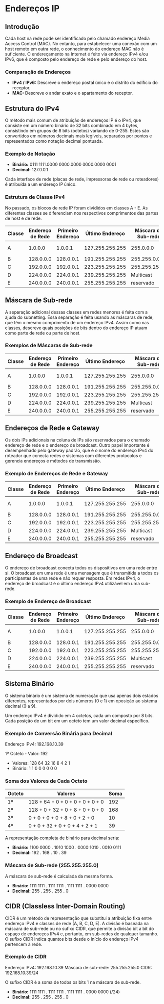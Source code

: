 # Endereços IP

## Introdução

Cada host na rede pode ser identificado pelo chamado endereço Media Access Control (MAC). No entanto, para estabelecer uma conexão com um host remoto em outra rede, o conhecimento do endereço MAC não é suficiente. O endereçamento na Internet é feito via endereço IPv4 e/ou IPv6, que é composto pelo endereço de rede e pelo endereço do host.

### Comparação de Endereços

- **IPv4 / IPv6:** Descreve o endereço postal único e o distrito do edifício do receptor.
- **MAC:** Descreve o andar exato e o apartamento do receptor.

## Estrutura do IPv4

O método mais comum de atribuição de endereços IP é o IPv4, que consiste em um número binário de 32 bits combinado em 4 bytes, consistindo em grupos de 8 bits (octetos) variando de 0-255. Estes são convertidos em números decimais mais legíveis, separados por pontos e representados como notação decimal pontuada.

### Exemplo de Notação

- **Binário:** 0111 1111.0000 0000.0000 0000.0000 0001
- **Decimal:** 127.0.0.1

Cada interface de rede (placas de rede, impressoras de rede ou roteadores) é atribuída a um endereço IP único.

### Estrutura de Classe IPv4

No passado, os blocos de rede IP foram divididos em classes A - E. As diferentes classes se diferenciam nos respectivos comprimentos das partes de host e de rede.

| Classe | Endereço de Rede | Primeiro Endereço | Último Endereço      | Máscara de Sub-rede | CIDR | Sub-redes | IPs            |
|--------|------------------|-------------------|----------------------|---------------------|------|-----------|----------------|
| A      | 1.0.0.0          | 1.0.0.1           | 127.255.255.255      | 255.0.0.0           | /8   | 127       | 16,777,214 + 2 |
| B      | 128.0.0.0        | 128.0.0.1         | 191.255.255.255      | 255.255.0.0         | /16  | 16,384    | 65,534 + 2     |
| C      | 192.0.0.0        | 192.0.0.1         | 223.255.255.255      | 255.255.255.0       | /24  | 2,097,152 | 254 + 2        |
| D      | 224.0.0.0        | 224.0.0.1         | 239.255.255.255      | Multicast           | Multicast | Multicast | Multicast |
| E      | 240.0.0.0        | 240.0.0.1         | 255.255.255.255      | reservado           | reservado | reservado | reservado |

## Máscara de Sub-rede

A separação adicional dessas classes em redes menores é feita com a ajuda do subnetting. Essa separação é feita usando as máscaras de rede, que têm o mesmo comprimento de um endereço IPv4. Assim como nas classes, descreve quais posições de bits dentro do endereço IP atuam como parte de rede ou parte de host.

### Exemplos de Máscaras de Sub-rede

| Classe | Endereço de Rede | Primeiro Endereço | Último Endereço      | Máscara de Sub-rede | CIDR | Sub-redes | IPs            |
|--------|------------------|-------------------|----------------------|---------------------|------|-----------|----------------|
| A      | 1.0.0.0          | 1.0.0.1           | 127.255.255.255      | 255.0.0.0           | /8   | 127       | 16,777,214 + 2 |
| B      | 128.0.0.0        | 128.0.0.1         | 191.255.255.255      | 255.255.0.0         | /16  | 16,384    | 65,534 + 2     |
| C      | 192.0.0.0        | 192.0.0.1         | 223.255.255.255      | 255.255.255.0       | /24  | 2,097,152 | 254 + 2        |
| D      | 224.0.0.0        | 224.0.0.1         | 239.255.255.255      | Multicast           | Multicast | Multicast | Multicast |
| E      | 240.0.0.0        | 240.0.0.1         | 255.255.255.255      | reservado           | reservado | reservado | reservado |

## Endereços de Rede e Gateway

Os dois IPs adicionais na coluna de IPs são reservados para o chamado endereço de rede e o endereço de broadcast. Outro papel importante é desempenhado pelo gateway padrão, que é o nome do endereço IPv4 do roteador que conecta redes e sistemas com diferentes protocolos e gerencia endereços e métodos de transmissão.

### Exemplo de Endereços de Rede e Gateway

| Classe | Endereço de Rede | Primeiro Endereço | Último Endereço      | Máscara de Sub-rede | CIDR | Sub-redes | IPs            |
|--------|------------------|-------------------|----------------------|---------------------|------|-----------|----------------|
| A      | 1.0.0.0          | 1.0.0.1           | 127.255.255.255      | 255.0.0.0           | /8   | 127       | 16,777,214 + 2 |
| B      | 128.0.0.0        | 128.0.0.1         | 191.255.255.255      | 255.255.0.0         | /16  | 16,384    | 65,534 + 2     |
| C      | 192.0.0.0        | 192.0.0.1         | 223.255.255.255      | 255.255.255.0       | /24  | 2,097,152 | 254 + 2        |
| D      | 224.0.0.0        | 224.0.0.1         | 239.255.255.255      | Multicast           | Multicast | Multicast | Multicast |
| E      | 240.0.0.0        | 240.0.0.1         | 255.255.255.255      | reservado           | reservado | reservado | reservado |

## Endereço de Broadcast

O endereço de broadcast conecta todos os dispositivos em uma rede entre si. O broadcast em uma rede é uma mensagem que é transmitida a todos os participantes de uma rede e não requer resposta. Em redes IPv4, o endereço de broadcast é o último endereço IPv4 utilizável em uma sub-rede.

### Exemplo de Endereço de Broadcast

| Classe | Endereço de Rede | Primeiro Endereço | Último Endereço      | Máscara de Sub-rede | CIDR | Sub-redes | IPs            |
|--------|------------------|-------------------|----------------------|---------------------|------|-----------|----------------|
| A      | 1.0.0.0          | 1.0.0.1           | 127.255.255.255      | 255.0.0.0           | /8   | 127       | 16,777,214 + 2 |
| B      | 128.0.0.0        | 128.0.0.1         | 191.255.255.255      | 255.255.0.0         | /16  | 16,384    | 65,534 + 2     |
| C      | 192.0.0.0        | 192.0.0.1         | 223.255.255.255      | 255.255.255.0       | /24  | 2,097,152 | 254 + 2        |
| D      | 224.0.0.0        | 224.0.0.1         | 239.255.255.255      | Multicast           | Multicast | Multicast | Multicast |
| E      | 240.0.0.0        | 240.0.0.1         | 255.255.255.255      | reservado           | reservado | reservado | reservado |

## Sistema Binário

O sistema binário é um sistema de numeração que usa apenas dois estados diferentes, representados por dois números (0 e 1) em oposição ao sistema decimal (0 a 9).

Um endereço IPv4 é dividido em 4 octetos, cada um composto por 8 bits. Cada posição de um bit em um octeto tem um valor decimal específico.

### Exemplo de Conversão Binária para Decimal

Endereço IPv4: 192.168.10.39

1º Octeto - Valor: 192

- Valores: 128 64 32 16 8 4 2 1
- Binário: 1 1 0 0 0 0 0 0

### Soma dos Valores de Cada Octeto

| Octeto | Valores                      | Soma |
|--------|------------------------------|------|
| 1º     | 128 + 64 + 0 + 0 + 0 + 0 + 0 + 0 | 192  |
| 2º     | 128 + 0 + 32 + 0 + 8 + 0 + 0 + 0 | 168  |
| 3º     | 0 + 0 + 0 + 0 + 8 + 0 + 2 + 0    | 10   |
| 4º     | 0 + 0 + 32 + 0 + 0 + 4 + 2 + 1   | 39   |

A representação completa de binário para decimal seria:

- **Binário:** 1100 0000 . 1010 1000 . 0000 1010 . 0010 0111
- **Decimal:** 192 . 168 . 10 . 39

### Máscara de Sub-rede (255.255.255.0)

A máscara de sub-rede é calculada da mesma forma.

- **Binário:** 1111 1111 . 1111 1111 . 1111 1111 . 0000 0000
- **Decimal:** 255 . 255 . 255 . 0

## CIDR (Classless Inter-Domain Routing)

CIDR é um método de representação que substitui a atribuição fixa entre endereço IPv4 e classes de rede (A, B, C, D, E). A divisão é baseada na máscara de sub-rede ou no sufixo CIDR, que permite a divisão bit a bit do espaço de endereços IPv4 e, portanto, em sub-redes de qualquer tamanho. O sufixo CIDR indica quantos bits desde o início do endereço IPv4 pertencem à rede.

### Exemplo de CIDR

Endereço IPv4: 192.168.10.39
Máscara de sub-rede: 255.255.255.0
CIDR: 192.168.10.39/24

O sufixo CIDR é a soma de todos os bits 1 na máscara de sub-rede.

- **Binário:** 1111 1111 . 1111 1111 . 1111 1111 . 0000 0000 (/24)
- **Decimal:** 255 . 255 . 255 . 0
